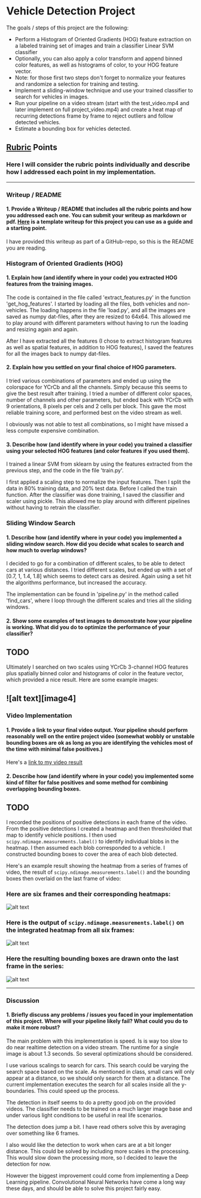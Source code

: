 # Vehicle Detection Project

The goals / steps of this project are the following:

* Perform a Histogram of Oriented Gradients (HOG) feature extraction on a labeled training set of images and train a classifier Linear SVM classifier
* Optionally, you can also apply a color transform and append binned color features, as well as histograms of color, to your HOG feature vector.
* Note: for those first two steps don't forget to normalize your features and randomize a selection for training and testing.
* Implement a sliding-window technique and use your trained classifier to search for vehicles in images.
* Run your pipeline on a video stream (start with the test_video.mp4 and later implement on full project_video.mp4) and create a heat map of recurring detections frame by frame to reject outliers and follow detected vehicles.
* Estimate a bounding box for vehicles detected.

[//]: # (Image References)
[image5]: ./examples/bboxes_and_heat.png
[image6]: ./examples/labels_map.png
[image7]: ./examples/output_bboxes.png
[video1]: ./project_video.mp4

## [Rubric](https://review.udacity.com/#!/rubrics/513/view) Points
### Here I will consider the rubric points individually and describe how I addressed each point in my implementation.  

---
### Writeup / README

#### 1. Provide a Writeup / README that includes all the rubric points and how you addressed each one.  You can submit your writeup as markdown or pdf.  [Here](https://github.com/udacity/CarND-Vehicle-Detection/blob/master/writeup_template.md) is a template writeup for this project you can use as a guide and a starting point.  

I have provided this writeup as part of a GitHub-repo, so this is the README you are reading.

### Histogram of Oriented Gradients (HOG)

#### 1. Explain how (and identify where in your code) you extracted HOG features from the training images.

The code is contained in the file called 'extract_features.py' in the function 'get_hog_features'. I started by loading all the files, both vehicles and non-vehicles. The loading happens in the file 'load.py', and all the images are saved as numpy dat-files, after they are resized to 64x64. This allowed me to play around with different parameters without having to run the loading and resizing again and again.

After I have extracted all the features (I chose to extract histogram features as well as spatial features, in addition to HOG features), I saved the features for all the images back to numpy dat-files.

#### 2. Explain how you settled on your final choice of HOG parameters.

I tried various combinations of parameters and ended up using the colorspace for YCrCb and all the channels. Simply because this seems to give the best result after training. I tried a number of different color spaces, number of channels and other parameters, but ended back with YCrCb with 9 orientations, 8 pixels per cels and 2 cells per block. This gave the most reliable training score, and performed best on the video stream as well.

I obviously was not able to test all combinations, so I might have missed a less compute expensive combination.

#### 3. Describe how (and identify where in your code) you trained a classifier using your selected HOG features (and color features if you used them).

I trained a linear SVM from sklearn by using the features extracted from the previous step, and the code in the file 'train.py'.

I first applied a scaling step to normalize the input features. Then I split the data in 80% training data, and 20% test data. Before I called the train function. After the classifier was done training, I saved the classifier and scaler using pickle. This allowed me to play around with different pipelines without having to retrain the classifier.

### Sliding Window Search

#### 1. Describe how (and identify where in your code) you implemented a sliding window search.  How did you decide what scales to search and how much to overlap windows?

I decided to go for a combination of different scales, to be able to detect cars at various distances. I tried different scales, but ended up with a set of [0.7, 1, 1.4, 1.8] which seems to detect cars as desired. Again using a set hit the algorithms performance, but increased the accuracy.

The implementation can be found in 'pipeline.py' in the method called 'find_cars', where I loop through the different scales and tries all the sliding windows.

#### 2. Show some examples of test images to demonstrate how your pipeline is working.  What did you do to optimize the performance of your classifier?

## TODO

Ultimately I searched on two scales using YCrCb 3-channel HOG features plus spatially binned color and histograms of color in the feature vector, which provided a nice result.  Here are some example images:

![alt text][image4]
---

### Video Implementation

#### 1. Provide a link to your final video output.  Your pipeline should perform reasonably well on the entire project video (somewhat wobbly or unstable bounding boxes are ok as long as you are identifying the vehicles most of the time with minimal false positives.)
Here's a [link to my video result](./out_project.mp4)


#### 2. Describe how (and identify where in your code) you implemented some kind of filter for false positives and some method for combining overlapping bounding boxes.

## TODO

I recorded the positions of positive detections in each frame of the video.  From the positive detections I created a heatmap and then thresholded that map to identify vehicle positions.  I then used `scipy.ndimage.measurements.label()` to identify individual blobs in the heatmap.  I then assumed each blob corresponded to a vehicle.  I constructed bounding boxes to cover the area of each blob detected.  

Here's an example result showing the heatmap from a series of frames of video, the result of `scipy.ndimage.measurements.label()` and the bounding boxes then overlaid on the last frame of video:

### Here are six frames and their corresponding heatmaps:

![alt text][image5]

### Here is the output of `scipy.ndimage.measurements.label()` on the integrated heatmap from all six frames:
![alt text][image6]

### Here the resulting bounding boxes are drawn onto the last frame in the series:
![alt text][image7]



---

### Discussion

#### 1. Briefly discuss any problems / issues you faced in your implementation of this project.  Where will your pipeline likely fail?  What could you do to make it more robust?

The main problem with this implementation is speed. Is is way too slow to do near realtime detection on a video stream. The runtime for a single image is about 1.3 seconds. So several optimizations should be considered.

I use various scalings to search for cars. This search could be varying the search space based on the scale. As mentioned in class, small cars will only appear at a distance, so we should only search for them at a distance. The current implementation executes the search for all scales inside all the y-boundaries. This could speed up the process.

The detection in itself seems to do a pretty good job on the provided videos. The classifier needs to be trained on a much larger image base and under various light conditions to be useful in real life scenarios.

The detection does jump a bit. I have read others solve this by averaging over something like 6 frames.

I also would like the detection to work when cars are at a bit longer distance. This could be solved by including more scales in the processing. This would slow down the processing more, so I decided to leave the detection for now.

However the biggest improvement could come from implementing a Deep Learning pipeline. Convolutional Neural Networks have come a long way these days, and should be able to solve this project fairly easy.
